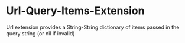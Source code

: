 # Url-Query-Items-Extension
Url extension provides a String-String dictionary of items passed in the query string (or nil if invalid)
